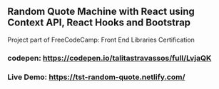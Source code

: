 

## Random Quote Machine with React using Context API, React Hooks and Bootstrap

Project part of FreeCodeCamp: Front End Libraries Certification 

### codepen: https://codepen.io/talitastravassos/full/LvjaQK
### Live Demo: https://tst-random-quote.netlify.com/
